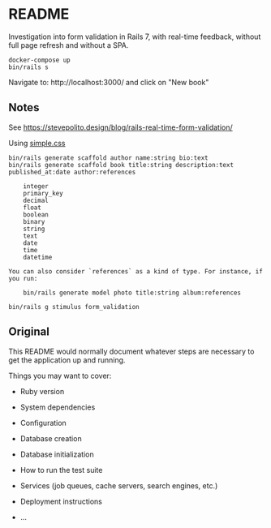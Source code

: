# README

Investigation into form validation in Rails 7, with real-time feedback, without full page refresh and without a SPA.

```
docker-compose up
bin/rails s
```

Navigate to: http://localhost:3000/ and click on "New book"

## Notes

See https://stevepolito.design/blog/rails-real-time-form-validation/

Using [simple.css](https://github.com/kevquirk/simple.css)

```
bin/rails generate scaffold author name:string bio:text
bin/rails generate scaffold book title:string description:text published_at:date author:references
```

```
    integer
    primary_key
    decimal
    float
    boolean
    binary
    string
    text
    date
    time
    datetime

You can also consider `references` as a kind of type. For instance, if you run:

    bin/rails generate model photo title:string album:references
```

```
bin/rails g stimulus form_validation
```

## Original

This README would normally document whatever steps are necessary to get the
application up and running.

Things you may want to cover:

* Ruby version

* System dependencies

* Configuration

* Database creation

* Database initialization

* How to run the test suite

* Services (job queues, cache servers, search engines, etc.)

* Deployment instructions

* ...
